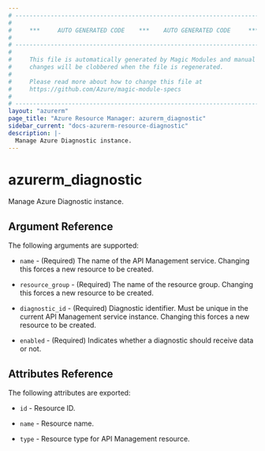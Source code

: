 ```yaml
---
# ----------------------------------------------------------------------------
#
#     ***     AUTO GENERATED CODE    ***    AUTO GENERATED CODE     ***
#
# ----------------------------------------------------------------------------
#
#     This file is automatically generated by Magic Modules and manual
#     changes will be clobbered when the file is regenerated.
#
#     Please read more about how to change this file at
#     https://github.com/Azure/magic-module-specs
#
# ----------------------------------------------------------------------------
layout: "azurerm"
page_title: "Azure Resource Manager: azurerm_diagnostic"
sidebar_current: "docs-azurerm-resource-diagnostic"
description: |-
  Manage Azure Diagnostic instance.
---
```


# azurerm_diagnostic

Manage Azure Diagnostic instance.


## Argument Reference

The following arguments are supported:

* `name` - (Required) The name of the API Management service. Changing this forces a new resource to be created.

* `resource_group` - (Required) The name of the resource group. Changing this forces a new resource to be created.

* `diagnostic_id` - (Required) Diagnostic identifier. Must be unique in the current API Management service instance. Changing this forces a new resource to be created.

* `enabled` - (Required) Indicates whether a diagnostic should receive data or not.

## Attributes Reference

The following attributes are exported:

* `id` - Resource ID.

* `name` - Resource name.

* `type` - Resource type for API Management resource.
